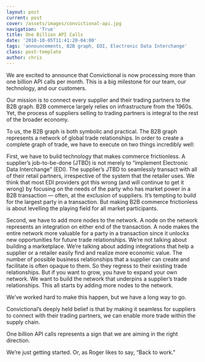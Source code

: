 ```yaml
---
layout: post
current: post
cover: /assets/images/convictional-api.jpg
navigation: 'True'
title: One Billion API Calls
date: '2018-10-05T11:41:20-04:00'
tags: 'announcements, B2B graph, EDI, Electronic Data Interchange'
class: post-template
author: chris
---
```

We are excited to announce that Convictional is now processing more than one billion API calls per month. This is a big milestone for our team, our technology, and our customers. 

Our mission is to connect every supplier and their trading partners to the B2B graph. B2B commerce largely relies on infrastructure from the 1960s. Yet, the process of suppliers selling to trading partners is integral to the rest of the broader economy. 

To us, the B2B graph is both symbolic and practical. The B2B graph represents a network of global trade relationships. In order to create a complete graph of trade, we have to execute on two things incredibly well:

First, we have to build technology that makes commerce frictionless. A supplier’s job-to-be-done (JTBD) is not merely to “implement Electronic Data Interchange” (EDI). The supplier’s JTBD to seamlessly transact with all of their retail partners, irrespective of the system that the retailer uses. We think that most EDI providers got this wrong (and will continue to get it wrong) by focusing on the needs of the party who has market power in a B2B transaction — often, at the exclusion of suppliers. It’s tempting to build for the largest party in a transaction. But making B2B commerce frictionless is about levelling the playing field for all market participants.  

Second, we have to add more nodes to the network. A node on the network represents an integration on either end of the transaction. A node makes the entire network more valuable for a party in a transaction since it unlocks new opportunities for future trade relationships. We’re not talking about building a marketplace. We’re talking about adding integrations that help a supplier or a retailer easily find and realize more economic value. The number of possible business relationships that a supplier can create and facilitate is often opaque to them. So they regress to their existing trade relationships. But if you want to grow, you have to expand your own network. We want to build the network that underpins a supplier’s trade relationships. This all starts by adding more nodes to the network. 

We’ve worked hard to make this happen, but we have a long way to go. 

Convictional’s deeply held belief is that by making it seamless for suppliers to connect with their trading partners, we can enable more trade within the supply chain. 

One billion API calls represents a sign that we are aiming in the right direction. 

We’re just getting started. Or, as Roger likes to say, “Back to work.”
